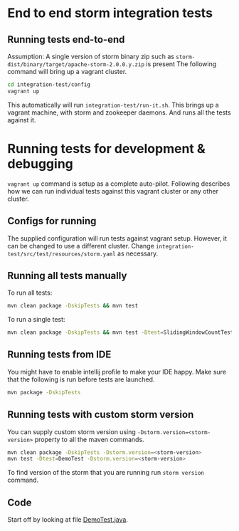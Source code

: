 End to end storm integration tests
==================================

Running tests end-to-end
------------------------
Assumption:
A single version of storm binary zip such as `storm-dist/binary/target/apache-storm-2.0.0.y.zip` is present
The following command will bring up a vagrant cluster.
```sh
cd integration-test/config
vagrant up
```
This automatically will run `integration-test/run-it.sh`.
This brings up a vagrant machine, with storm and zookeeper daemons.
And runs all the tests against it.

Running tests for development & debugging
=========================================
```vagrant up``` command is setup as a complete auto-pilot.
Following describes how we can run individual tests against this vagrant cluster or any other cluster.

Configs for running
-------------------
The supplied configuration will run tests against vagrant setup. However, it can be changed to use a different cluster.
Change `integration-test/src/test/resources/storm.yaml` as necessary.

Running all tests manually
--------------------------
To run all tests:
```sh
mvn clean package -DskipTests && mvn test
```

To run a single test:
```sh
mvn clean package -DskipTests && mvn test -Dtest=SlidingWindowCountTest
```

Running tests from IDE
----------------------
You might have to enable intellij profile to make your IDE happy.
Make sure that the following is run before tests are launched.
```sh
mvn package -DskipTests
```

Running tests with custom storm version
---------------------------------------
You can supply custom storm version using `-Dstorm.version=<storm-version>` property to all the maven commands.
```sh
mvn clean package -DskipTests -Dstorm.version=<storm-version>
mvn test -Dtest=DemoTest -Dstorm.version=<storm-version>
```

To find version of the storm that you are running run `storm version` command.

Code
----
Start off by looking at file [DemoTest.java](https://github.com/apache/storm/blob/master/integration-test/src/test/java/org/apache/storm/st/DemoTest.java).
